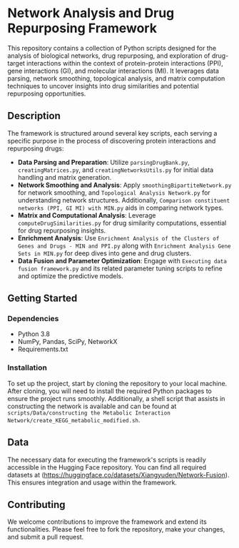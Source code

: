 # Network Analysis and Drug Repurposing Framework

This repository contains a collection of Python scripts designed for the analysis of biological networks, drug repurposing, and exploration of drug-target interactions within the context of protein-protein interactions (PPI), gene interactions (GI), and molecular interactions (MI). It leverages data parsing, network smoothing, topological analysis, and matrix computation techniques to uncover insights into drug similarities and potential repurposing opportunities.

## Description

The framework is structured around several key scripts, each serving a specific purpose in the process of discovering protein interactions and repurposing drugs:

- **Data Parsing and Preparation**: Utilize `parsingDrugBank.py`, `creatingMatrices.py`, and `creatingNetworksUtils.py` for initial data handling and matrix generation.
- **Network Smoothing and Analysis**: Apply `smoothingBipartiteNetwork.py` for network smoothing, and `Topological Analysis Network.py` for understanding network structures. Additionally, `Comparison constituent networks (PPI, GI MI) with MIN.py` aids in comparing network types.
- **Matrix and Computational Analysis**: Leverage `computeDrugSimilarities.py` for drug similarity computations, essential for drug repurposing insights.
- **Enrichment Analysis**: Use `Enrichment Analysis of the Clusters of Genes and Drugs - MIN and PPI.py` along with `Enrichment Analysis Gene Sets in MIN.py` for deep dives into gene and drug clusters.
- **Data Fusion and Parameter Optimization**: Engage with `Executing data fusion framework.py` and its related parameter tuning scripts to refine and optimize the predictive models.

## Getting Started

### Dependencies

- Python 3.8
- NumPy, Pandas, SciPy, NetworkX
- Requirements.txt
  
### Installation

To set up the project, start by cloning the repository to your local machine. After cloning, you will need to install the required Python packages to ensure the project runs smoothly. Additionally, a shell script that assists in constructing the network is available and can be found at `scripts/Data/constructing the Metabolic Interaction Network/create_KEGG_metabolic_modified.sh`.


## Data

The necessary data for executing the framework's scripts is readily accessible in the Hugging Face repository. You can find all required datasets at (https://huggingface.co/datasets/Xiangyuden/Network-Fusion). This ensures integration and usage within the framework.

## Contributing

We welcome contributions to improve the framework and extend its functionalities. Please feel free to fork the repository, make your changes, and submit a pull request.



